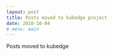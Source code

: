 ```yaml
---
layout: post
title: Posts moved to kubedge project
date: 2018-10-04
# menu: main
---
```


Posts moved to kubedge

